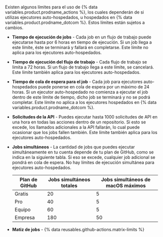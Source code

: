 Existen algunos límites para el uso de {% data variables.product.prodname_actions %}, los cuales dependerán de si utilizas ejecutores auto-hospedados, u hospedados en {% data variables.product.prodname_dotcom %}. Estos límites están sujetos a cambios.

- **Tiempo de ejecución de jobs** - Cada job en un flujo de trabajo puede ejecutarse hasta por 6 horas en tiempo de ejecución. Si un job llega a este límite, éste se terminará y fallará en completarse. Este límite no aplica para los ejecutores auto-hospedados.
- **Tiempo de ejecución del flujo de trabajo** - Cada flujo de trabajo se limita a 72 horas. Si un flujo de trabajo llega a este límite, se cancelará. Este límite también aplica para los ejecutores auto-hospedados.
- **Tiempo de cola de espera para el job** - Cada job para ejecutores auto-hospedados puede ponerse en cola de espera por un máximo de 24 horas. Si un ejecutor auto-hospedado no comienza a ejecutar el job dentro de este límite de tiempo, dicho job se terminará y no se podrá completar. Este límite no aplica a los ejecutores hospedados en {% data variables.product.prodname_dotcom %}.
- **Solicitudes de la API** - Puedes ejecutar hasta 1000 solicitudes de API en una hora en todas las acciones dentro de un repositorio. Si esto se excede, los llamados adicionales a la API fallarán, lo cual puede ocasionar que los jobs fallen también. Este límite también aplica para los ejecutores auto-hospedados.
- **Jobs simultáneos** - La cantidad de jobs que puedes ejecutar simultáneamente en tu cuenta depende de tu plan de GitHub, como se indica en la siguiente tabla. Si eso se excede, cualquier job adicional se pondrá en cola de espera. No hay límites de ejecución simultánea para ejecutores auto-hospedados.

  | Plan de GitHub | Jobs simultáneos totales | Jobs simultáneos de macOS máximos |
  | -------------- | ------------------------ | --------------------------------- |
  | Gratis         | 20                       | 5                                 |
  | Pro            | 40                       | 5                                 |
  | Equipo         | 60                       | 5                                 |
  | Empresa        | 180                      | 50                                |
- **Matiz de jobs** - {% data reusables.github-actions.matrix-limits %}
